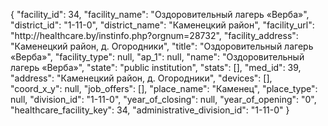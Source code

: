 {
    "facility_id": 34,
    "facility_name": "Оздоровительный лагерь «Верба»",
    "district_id": "1-11-0",
    "district_name": "Каменецкий район",
    "facility_url": "http:\/\/healthcare.by\/instinfo.php?orgnum=28732",
    "facility_address": "Каменецкий район, д. Огородники",
    "title": "Оздоровительный лагерь «Верба»",
    "facility_type": null,
    "ap_1": null,
    "name": "Оздоровительный лагерь «Верба»",
    "state": "public institution",
    "stats": [],
    "med_id": 39,
    "address": "Каменецкий район, д. Огородники",
    "devices": [],
    "coord_x_y": null,
    "job_offers": [],
    "place_name": "Каменец",
    "place_type": null,
    "division_id": "1-11-0",
    "year_of_closing": null,
    "year_of_opening": "0",
    "healthcare_facility_key": 34,
    "administrative_division_id": "1-11-0"
}